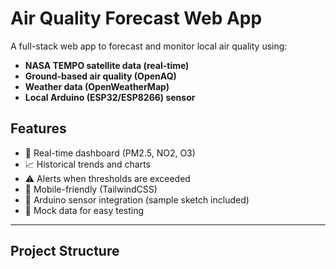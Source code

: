 # Air Quality Forecast Web App

A full-stack web app to forecast and monitor local air quality using:
- **NASA TEMPO satellite data (real-time)**
- **Ground-based air quality (OpenAQ)**
- **Weather data (OpenWeatherMap)**
- **Local Arduino (ESP32/ESP8266) sensor**

## Features

- 🚦 Real-time dashboard (PM2.5, NO2, O3)
- 📈 Historical trends and charts
- ⚠️ Alerts when thresholds are exceeded
- 📱 Mobile-friendly (TailwindCSS)
- 🔌 Arduino sensor integration (sample sketch included)
- 🧪 Mock data for easy testing

---

## Project Structure
